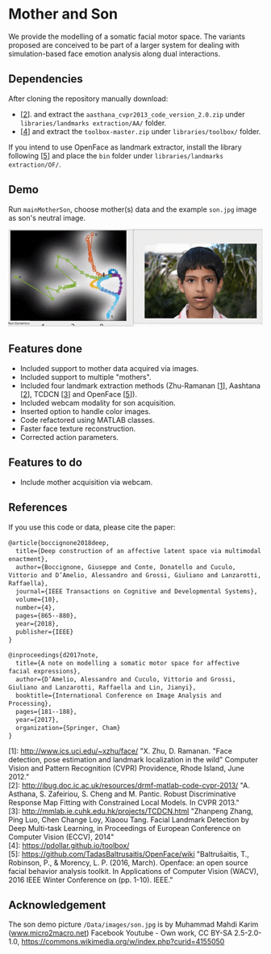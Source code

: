 # Mother and Son
We provide the modelling of a somatic facial motor space. The variants proposed are conceived to be part of a larger system for dealing with simulation-based face emotion analysis along dual interactions.

## Dependencies
After cloning the repository manually download:
- [[2](#second)]. and extract the `aasthana_cvpr2013_code_version_2.0.zip` under `libraries/landmarks extraction/AA/` folder.
- [[4](#fourth)] and extract the `toolbox-master.zip` under `libraries/toolbox/` folder.

If you intend to use OpenFace as landmark extractor, install the library following [[5](#fifth)] and place the `bin` folder under `libraries/landmarks extraction/OF/`.

## Demo
Run `mainMotherSon`, choose mother(s) data and the example `son.jpg` image as son's neutral image.

<img src="references/demo.gif" alt="Demo example" width="800px">

## Features done
- Included support to mother data acquired via images.
- Included support to multiple "mothers".
- Included four landmark extraction methods (Zhu-Ramanan [[1](#first)], Aashtana [[2](#second)], TCDCN [[3](#third)] and OpenFace [[5](#fifth)]).
- Included webcam modality for son acquisition.
- Inserted option to handle color images.
- Code refactored using MATLAB classes.
- Faster face texture reconstruction.
- Corrected action parameters.

## Features to do
- Include mother acquisition via webcam.

## References

If you use this code or data, please cite the paper:

```
@article{boccignone2018deep,
  title={Deep construction of an affective latent space via multimodal enactment},
  author={Boccignone, Giuseppe and Conte, Donatello and Cuculo, Vittorio and D’Amelio, Alessandro and Grossi, Giuliano and Lanzarotti, Raffaella},
  journal={IEEE Transactions on Cognitive and Developmental Systems},
  volume={10},
  number={4},
  pages={865--880},
  year={2018},
  publisher={IEEE}
}
```
```
@inproceedings{d2017note,
  title={A note on modelling a somatic motor space for affective facial expressions},
  author={D’Amelio, Alessandro and Cuculo, Vittorio and Grossi, Giuliano and Lanzarotti, Raffaella and Lin, Jianyi},
  booktitle={International Conference on Image Analysis and Processing},
  pages={181--188},
  year={2017},
  organization={Springer, Cham}
}
```



<a name="first">[1]</a>: http://www.ics.uci.edu/~xzhu/face/ "X. Zhu, D. Ramanan. \"Face detection, pose estimation and landmark localization in the wild\" Computer Vision and Pattern Recognition (CVPR) Providence, Rhode Island, June 2012."  
<a name="second">[2]</a>: http://ibug.doc.ic.ac.uk/resources/drmf-matlab-code-cvpr-2013/ "A. Asthana, S. Zafeiriou, S. Cheng and M. Pantic. Robust Discriminative Response Map Fitting with Constrained Local Models. In CVPR 2013."  
<a name="third">[3]</a>: http://mmlab.ie.cuhk.edu.hk/projects/TCDCN.html "Zhanpeng Zhang, Ping Luo, Chen Change Loy, Xiaoou Tang. Facial Landmark Detection by Deep Multi-task Learning, in Proceedings of European Conference on Computer Vision (ECCV), 2014"  
<a name="fourth">[4]</a>: https://pdollar.github.io/toolbox/  
<a name="fifth">[5]</a>: https://github.com/TadasBaltrusaitis/OpenFace/wiki "Baltrušaitis, T., Robinson, P., & Morency, L. P. (2016, March). Openface: an open source facial behavior analysis toolkit. In Applications of Computer Vision (WACV), 2016 IEEE Winter Conference on (pp. 1-10). IEEE."

## Acknowledgement

The son demo picture `/Data/images/son.jpg` is by Muhammad Mahdi Karim (www.micro2macro.net) Facebook Youtube - Own work, CC BY-SA 2.5-2.0-1.0, https://commons.wikimedia.org/w/index.php?curid=4155050
